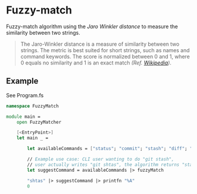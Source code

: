 # Fuzzy-match

Fuzzy-match algorithm using the _Jaro Winkler distance_ to measure
the similarity between two strings.

> The Jaro-Winkler distance is a measure of similarity between two strings. The metric is best suited for short strings, such as names and command keywords. The score is normalized between 0 and 1, where 0 equals no similarity and 1 is an exact match  _(Ref. [Wikipedia](https://en.wikipedia.org/wiki/Jaro–Winkler_distance))_.

## Example

See Program.fs

```fsharp
namespace FuzzyMatch

module main =
    open FuzzyMatcher

    [<EntryPoint>]
    let main _ =

        let availableCommands = ["status"; "commit"; "stash"; "diff"; "all"]

        // Example use case: CLI user wanting to do "git stash",
        // user actually writes "git shtas", the algorithm returns "stash" as the best suggestion for the command
        let suggestCommand = availableCommands |> fuzzyMatch

        "shtas" |> suggestCommand |> printfn "%A"
        0
```